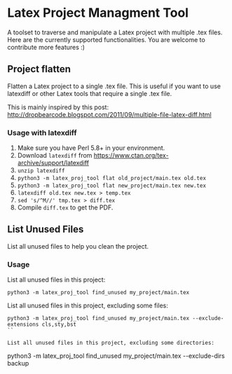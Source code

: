 # Latex Project Managment Tool

A toolset to traverse and manipulate a Latex project with multiple .tex files.
Here are the currently supported functionalities. You are welcome to contribute more features :)

## Project flatten

Flatten a Latex project to a single .tex file. This is useful if you want to
use latexdiff or other Latex tools that require a single .tex file.

This is mainly inspired by
this post: http://dropbearcode.blogspot.com/2011/09/multiple-file-latex-diff.html

### Usage with latexdiff

1. Make sure you have Perl 5.8+ in your environment.
2. Download `latexdiff` from https://www.ctan.org/tex-archive/support/latexdiff
3. `unzip latexdiff`
4. `python3 -m latex_proj_tool flat old_project/main.tex old.tex`
5. `python3 -m latex_proj_tool flat new_project/main.tex new.tex`
6. `latexdiff old.tex new.tex > temp.tex`
7. `sed 's/^M//' tmp.tex > diff.tex`
8. Compile `diff.tex` to get the PDF.

## List Unused Files

List all unused files to help you clean the project.

### Usage

List all unused files in this project:
```
python3 -m latex_proj_tool find_unused my_project/main.tex
```

List all unused files in this project, excluding some files:
```
python3 -m latex_proj_tool find_unused my_project/main.tex --exclude-extensions cls,sty,bst
``

List all unused files in this project, excluding some directories:
```
python3 -m latex_proj_tool find_unused my_project/main.tex --exclude-dirs backup
````
